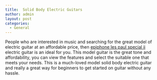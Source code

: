 ```yaml
---
title:  Solid Body Electric Guitars
author: admin
layout: post
categories:
  - General
---
```

People who are interested in music and searching for the great model of electric guitar at an affordable price, then <a href="http://www.guitarcenter.com/Epiphone/Les-Paul-Special-II-Plus-Limited-Edition-Electric-Guitar.gc">epiphone les paul special ii</a> electric guitar is an ideal for you. This model guitar is the great tone and affordability, you can view the features and select the suitable one that meets your needs. This is a much-loved model solid body electric guitar and really a great way for beginners to get started on guitar without any hassle. 
